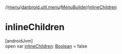 //[menu](../../../index.md)/[danbroid.util.menu](../index.md)/[MenuBuilder](index.md)/[inlineChildren](inline-children.md)

# inlineChildren

[androidJvm]\
open var [inlineChildren](inline-children.md): [Boolean](https://kotlinlang.org/api/latest/jvm/stdlib/kotlin/-boolean/index.html) = false

